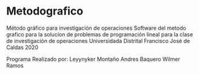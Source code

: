 # Metodografico
Método gráfico para investigación de operaciones 
Software del metodo grafico para la solucíon de problemas de programación lineal para la clase de investigación de operaciones
Universidada Distrital Francisco José de Caldas 
2020

Programa Realizado por:
Leyynyker Montaño
Andres Baquero
Wilmer Ramos